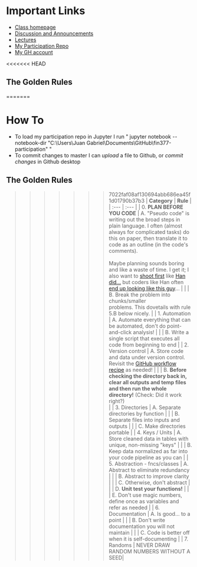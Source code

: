 
# Important Links
- [Class homepage](https://ledatascifi.github.io/)
- [Discussion and Announcements](https://github.com/LeDataSciFi/Discussion)
- [Lectures](https://ledatascifi.github.io/lectures-spr2020/intro.html)
- [My Participation Repo](https://github.com/jmartindyer/FIN377-participation)
- [My GH account](https://github.com/jmartindyer)

<<<<<<< HEAD

## The Golden Rules
=======
# How To
- To load my participation repo in Jupyter I run " jupyter notebook --notebook-dir "C:\Users\Juan Gabriel\Documents\GitHub\fin377-participation" "
- To commit changes to master I can *upload* a file to Github, or *commit changes* in Github desktop




## The Golden Rules

>>>>>>> 7022faf08af130694abb686ea45f1d01790b37b3
| **Category** | **Rule**  |
| :--- | :--- |
| 0. **PLAN BEFORE YOU CODE** | A. "Pseudo code" is writing out the broad steps in plain language. I often (almost always for complicated tasks) do this on paper, then translate it to code as an outline (in the code's comments). <br> <br> Maybe planning sounds boring and like a waste of time. I get it; I also want to [shoot first](https://youtu.be/la7uuFsCIrg?t=43) like [Han did...](https://youtu.be/93pXrmCdlI0?t=26)  but coders like Han often [end up looking like this guy](https://youtu.be/mLyOj_QD4a4?t=67)... |
| | B. Break the problem into chunks/smaller <br>problems. This dovetails with rule 5.B below nicely. |
| 1. Automation | A. Automate everything that can be automated, don't do point-and-click analysis! |
| | B. Write a single script that executes all code from beginning to end |
| 2. Version control | A. Store code and data under version control. Revisit the [GitHub workflow recipe](01_Motivation_and_Getting_Started.html#***-THE-WORKFLOW-RECIPE--***) as needed! |
| | B. **Before checking the directory back in, clear all outputs and temp files and then run the whole directory!** (Check: Did it work right?) <br>  |
| 3.  Directories | A. Separate directories by function |
| | B. Separate files into inputs and outputs |
| | C. Make directories portable |
| 4. Keys / Units | A. Store cleaned data in tables with unique, non-missing "keys" |
| | B. Keep data normalized as far into your code pipeline as you can |
| 5. Abstraction - fncs/classes | A. Abstract to eliminate redundancy |
| | B. Abstract to improve clarity |
| | C. Otherwise, don't abstract |
| | D. **Unit test your functions!** |
| | E. Don't use magic numbers, define once as variables and refer as needed |
| 6. Documentation | A. Is good... to a point |
| | B. Don't write documentation you will not maintain |
| | C. Code is better off when it is self-documenting |
| 7. Randoms | NEVER DRAW RANDOM NUMBERS WITHOUT A SEED|
